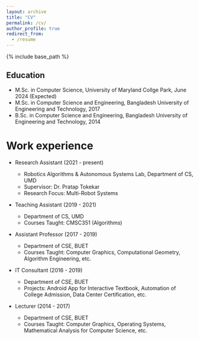 ```yaml
---
layout: archive
title: "CV"
permalink: /cv/
author_profile: true
redirect_from:
  - /resume
---
```


{% include base_path %}

Education
----
* M.Sc. in Computer Science, University of Maryland Collge Park, June 2024 (Expected)
* M.Sc. in Computer Science and Engineering, Bangladesh University of Engineering and Technology, 2017
* B.Sc. in Computer Science and Engineering, Bangladesh University of Engineering and Technology, 2014

Work experience
======
* Research Assistant (2021 - present)
  * Robotics Algorithms & Autonomous Systems Lab, Department of CS, UMD
  * Supervisor: Dr. Pratap Tokekar
  * Research Focus: Multi-Robot Systems
  
* Teaching Assistant (2019 - 2021)
  * Department of CS, UMD
  * Courses Taught: CMSC351 (Algorithms)
 
* Assistant Professor (2017 - 2019)
  * Department of CSE, BUET
  * Courses Taught: Computer Graphics, Computational Geometry, Algorithm Engineering, etc. 

* IT Consultant (2016 - 2019)
  * Department of CSE, BUET
  * Projects: Android App for Interactive Textbook, Automation of College Admission, Data Center Certification, etc. 
  
* Lecturer (2014 - 2017)
  * Department of CSE, BUET
  * Courses Taught: Computer Graphics, Operating Systems, Mathematical Analysis for Computer Science, etc.


  

